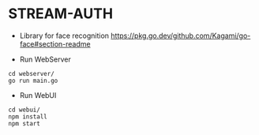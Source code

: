 # STREAM-AUTH

- Library for face recognition
https://pkg.go.dev/github.com/Kagami/go-face#section-readme

- Run WebServer

```
cd webserver/
go run main.go
```

- Run WebUI

```
cd webui/
npm install
npm start
```
